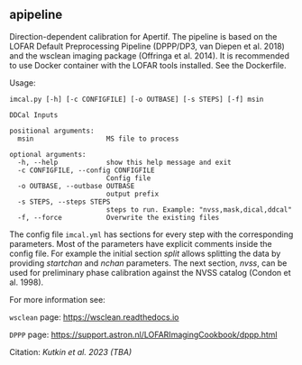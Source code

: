 ## apipeline
Direction-dependent calibration for Apertif. The pipeline is based on the LOFAR Default Preprocessing Pipeline (DPPP/DP3, van Diepen et al. 2018) and the wsclean imaging package (Offringa et al. 2014). It is recommended to use Docker container with the LOFAR tools installed. See the Dockerfile. 

Usage: 
```
imcal.py [-h] [-c CONFIGFILE] [-o OUTBASE] [-s STEPS] [-f] msin

DDCal Inputs

positional arguments:
  msin                  MS file to process

optional arguments:
  -h, --help            show this help message and exit
  -c CONFIGFILE, --config CONFIGFILE
                        Config file
  -o OUTBASE, --outbase OUTBASE
                        output prefix
  -s STEPS, --steps STEPS
                        steps to run. Example: "nvss,mask,dical,ddcal"
  -f, --force           Overwrite the existing files
```

The config file `imcal.yml` has sections for every step with the corresponding parameters.
Most of the parameters have explicit comments inside the config file. 
For example the initial section *split* allows splitting the data by providing _startchan_ and _nchan_ parameters. 
The next section, *nvss*, can be used for preliminary phase calibration against the NVSS catalog (Condon et al. 1998).

For more information see:

`wsclean` page: https://wsclean.readthedocs.io

`DPPP` page: https://support.astron.nl/LOFARImagingCookbook/dppp.html




Citation: *Kutkin et al. 2023 (TBA)*

